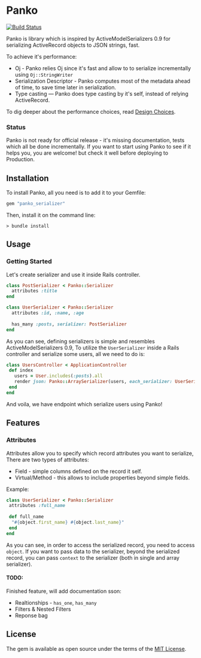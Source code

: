 # Panko

[![Build Status](https://travis-ci.org/yosiat/panko_serializer.svg?branch=master)](https://travis-ci.org/yosiat/panko_serializer)

Panko is library which is inspired by ActiveModelSerializers 0.9 for serializing ActiveRecord objects to JSON strings, fast.

To achieve it's performance:

* Oj - Panko relies Oj since it's fast and allow to to serialize incrementally using `Oj::StringWriter`
* Serialization Descriptor - Panko computes most of the metadata ahead of time, to save time later in serialization.
* Type casting — Panko does type casting by it's self, instead of relying ActiveRecord.

To dig deeper about the performance choices, read [Design Choices](https://github.com/yosiat/panko_serializer/wiki/Design-Choices).

### Status

Panko is not ready for official release - it's missing documentation, tests which all be done incrementally.
If you want to start using Panko to see if it helps you, you are welcome! but check it well before deploying to Production.


## Installation

To install Panko, all you need is to add it to your Gemfile:

```ruby
gem "panko_serializer"
```

Then, install it on the command line:

```
> bundle install
```



## Usage

### Getting Started

Let's create serializer and use it inside Rails controller.

```ruby
class PostSerializer < Panko::Serializer
  attributes :title
end

class UserSerializer < Panko::Serializer
  attributes :id, :name, :age
  
  has_many :posts, serializer: PostSerializer
end
```

As you can see, defining serializers is simple and resembles ActiveModelSerializers 0.9,
To utilize the `UserSerializer` inside a Rails controller and serialize some users, all we need to do is:

```ruby
class UsersController < ApplicationController
 def index
   users = User.includes(:posts).all
   render json: Panko::ArraySerializer(users, each_serializer: UserSerializer).to_json
 end
end
```

And voila, we have endpoint which serialize users using Panko!


## Features

### Attributes

Attributes allow you to specify which record attributes you want to serialize,
There are two types of attributes:

* Field - simple columns defined on the record it self.
* Virtual/Method - this allows to include properties beyond simple fields.

Example:

```ruby
class UserSerializer < Panko::Serializer
 attributes :full_name
 
 def full_name
  "#{object.first_name} #{object.last_name}"
 end
end
```

As you can see, in order to access the serialized record, you need to access `object`.
If you want to pass data to the serializer, beyond the serialized record, you can pass `context` to the serializer (both in single and array serializer).

#### TODO:
Finished feature, will add documentation sson:
- Realtionships - `has_one`, `has_many`
- Filters & Nested Filters
- Reponse bag

## License
The gem is available as open source under the terms of the [MIT License](http://opensource.org/licenses/MIT).


